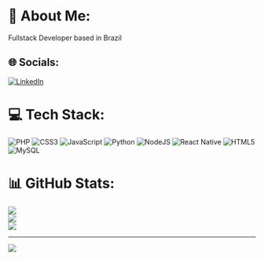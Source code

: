 # 💫 About Me:
Fullstack Developer based in Brazil<br>


## 🌐 Socials:
[![LinkedIn](https://img.shields.io/badge/LinkedIn-%230077B5.svg?logo=linkedin&logoColor=white)](https://linkedin.com/in/victorelias771) 

# 💻 Tech Stack:
![PHP](https://img.shields.io/badge/php-%23777BB4.svg?style=flat&logo=php&logoColor=white) ![CSS3](https://img.shields.io/badge/css3-%231572B6.svg?style=flat&logo=css3&logoColor=white) ![JavaScript](https://img.shields.io/badge/javascript-%23323330.svg?style=flat&logo=javascript&logoColor=%23F7DF1E) ![Python](https://img.shields.io/badge/python-3670A0?style=flat&logo=python&logoColor=ffdd54) ![NodeJS](https://img.shields.io/badge/node.js-6DA55F?style=flat&logo=node.js&logoColor=white) ![React Native](https://img.shields.io/badge/react_native-%2320232a.svg?style=flat&logo=react&logoColor=%2361DAFB) ![HTML5](https://img.shields.io/badge/html5-%23E34F26.svg?style=flat&logo=html5&logoColor=white) ![MySQL](https://img.shields.io/badge/mysql-%2300000f.svg?style=flat&logo=mysql&logoColor=white)
# 📊 GitHub Stats:
![](https://github-readme-stats.vercel.app/api?username=VictorEliasDS&theme=swift&hide_border=true&include_all_commits=true&count_private=false)<br/>
![](https://github-readme-streak-stats.herokuapp.com/?user=VictorEliasDS&theme=swift&hide_border=true)<br/>
![](https://github-readme-stats.vercel.app/api/top-langs/?username=VictorEliasDS&theme=swift&hide_border=true&include_all_commits=true&count_private=false&layout=compact)

---
[![](https://visitcount.itsvg.in/api?id=VictorEliasDS&icon=0&color=0)](https://visitcount.itsvg.in)

<!-- Proudly created with GPRM ( https://gprm.itsvg.in ) -->
